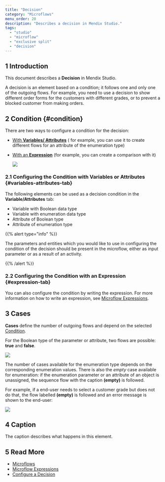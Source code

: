 ```yaml
---
title: "Decision"
category: "Microflows"
menu_order: 20
description: "Describes a decision in Mendix Studio."
tags:
  - "studio"
  - "microflow"
  - "exclusive split"
  - "decision"
---
```


## 1 Introduction

This document describes a **Decision** in Mendix Studio.

A decision is an element based on a condition; it follows one and only one of the outgoing flows. For example, you need to use a decision to show different order forms for the customers with different grades, or to prevent a blocked customer from making orders.

## 2 Condition {#condition}

There are two ways to configure a condition for the decision:

* [With **Variables/ Attributes**](#variables-attributes-tab) ( for example, you can use it to create different flows for an attribute of the enumeration type)
*  [With an **Expression**](#expression-tab) (for example, you can create a comparison with it)

   ![](attachments/microflows-decision/configure-condition-dialog.png)

### 2.1 Configuring the Condition with Variables or Attributes {#variables-attributes-tab}

The following elements can be used as a decision condition in the **Variable/Attributes** tab:

* Variable with Boolean data type
* Variable with enumeration data type
* Attribute  of Boolean type
* Attribute of enumeration type

{{% alert type="info" %}}

The parameters and entities which you would like to use in configuring the condition of the decision should be present in the microflow, either as input parameter or as a result of an activity.

{{% /alert %}}

### 2.2 Configuring the Condition with an Expression {#expression-tab}

You can also configure the condition by writing the expression. For more information on how to write an expression, see [Microflow Expressions](microflows-expressions).

## 3 Cases

**Cases** define the number of outgoing flows and depend on the selected [Condition](#condition).

For the Boolean type of the parameter or attribute, two flows are possible: **true** and **false**.

![](attachments/microflows-decision/decision-boolean.png)

The number of cases available for the enumeration type depends on the corresponding enumeration values. There is also the *empty* case available for enumeration: if the enumeration parameter or an attribute of an object is unassigned, the sequence flow with the caption **(empty)** is followed.

For example, if a end-user needs to select a customer grade but does not do that, the flow labelled **(empty)** is followed and an error message is shown to the end-user:

![](attachments/microflows-decision/decision-enumeration.png)

## 4 Caption

The caption describes what happens in this element.

## 5 Read More

* [Microflows](microflows)
* [Microflow Expressions](microflows-expressions)
* [Configure a  Decision](/studio-how-to8/microflows-how-to-configure-decision) 

